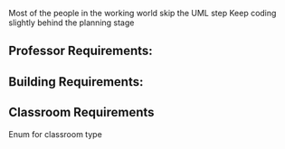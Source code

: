 Most of the people in the working world skip the UML step
Keep coding slightly behind the planning stage

## Professor Requirements:

## Building Requirements:

## Classroom Requirements
Enum for classroom type
